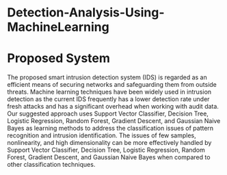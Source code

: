 # Detection-Analysis-Using-MachineLearning
# Proposed System
The proposed smart intrusion detection system (IDS) is regarded as an efficient
means of securing networks and safeguarding them from outside threats. Machine
learning techniques have been widely used in intrusion detection as the current IDS
frequently has a lower detection rate under fresh attacks and has a significant overhead
when working with audit data.
Our suggested approach uses Support Vector Classifier, Decision Tree, Logistic
Regression, Random Forest, Gradient Descent, and Gaussian Naive Bayes as learning
methods to address the classification issues of pattern recognition and intrusion
identification.
The issues of few samples, nonlinearity, and high dimensionality can be more
effectively handled by Support Vector Classifier, Decision Tree, Logistic Regression,
Random Forest, Gradient Descent, and Gaussian Naive Bayes when compared to other
classification techniques.
